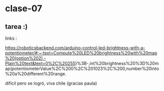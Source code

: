 # clase-07

## tarea :)
 links :

 https://roboticsbackend.com/arduino-control-led-brightness-with-a-potentiometer/#:~:text=Compute%20LED%20brightness%20with%20map%20(option%202),-Plain%20text&text=0%2C%20255)%3B-,int%20brightness%20%3D%20map(potentiometerValue%2C%200%2C%201023%2C%200,number%20into%20a%20different%20range.

 difícil pero se logró, viva chile (gracias paula)

 

